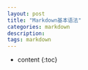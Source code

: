 ```yaml
---
layout: post
title: "Markdown基本语法"
categories: markdown
description: 
tags: markdown
---
```


* content
{:toc}


